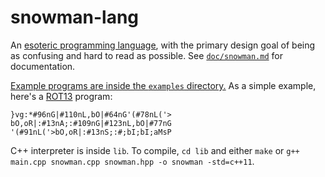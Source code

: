 # snowman-lang

An [esoteric programming language](http://esolangs.org), with the primary
design goal of being as confusing and hard to read as possible. See
[`doc/snowman.md`](https://github.com/KeyboardFire/snowman-lang/blob/master/doc/snowman.md)
for documentation.

[Example programs are inside the `examples`
directory.](https://github.com/KeyboardFire/snowman-lang/tree/master/examples)
As a simple example, here's a [ROT13](https://en.wikipedia.org/wiki/ROT13)
program:

    }vg:*#96nG|#110nL,bO|#64nG'(#78nL('>
    bO,oR|:#13nA;:#109nG|#123nL,bO|#77nG
    '(#91nL('>bO,oR|:#13nS;:#;bI;bI;aMsP

C++ interpreter is inside `lib`. To compile, `cd lib` and either `make` or
`g++ main.cpp snowman.cpp snowman.hpp -o snowman -std=c++11`.
